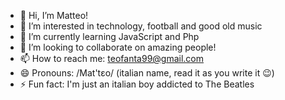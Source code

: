 - 👋 Hi, I’m Matteo!
- 👀 I’m interested in technology, football and good old music
- 🌱 I’m currently learning JavaScript and Php
- 💞️ I’m looking to collaborate on amazing people!
- 📫 How to reach me: teofanta99@gmail.com
- 😄 Pronouns: /Mat'tɛo/ (italian name, read it as you write it 😉)
- ⚡ Fun fact: I'm just an italian boy addicted to The Beatles

<!---
TeoFanta99/TeoFanta99 is a ✨ special ✨ repository because its `README.md` (this file) appears on your GitHub profile.
You can click the Preview link to take a look at your changes.
--->
